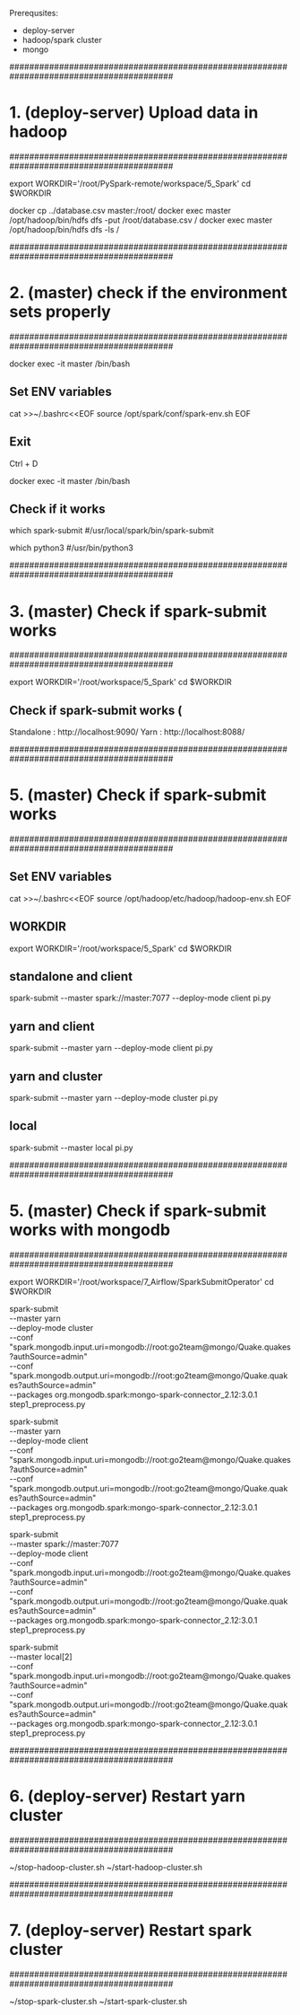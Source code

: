 
Prerequsites:
- deploy-server
- hadoop/spark cluster
- mongo

#########################################################################################
# 1. (deploy-server) Upload data in hadoop
#########################################################################################

export WORKDIR='/root/PySpark-remote/workspace/5_Spark'
cd $WORKDIR

docker cp ../database.csv master:/root/
docker exec master /opt/hadoop/bin/hdfs dfs -put /root/database.csv /
docker exec master /opt/hadoop/bin/hdfs dfs -ls /

#########################################################################################
# 2. (master) check if the environment sets properly
#########################################################################################

docker exec -it master /bin/bash

## Set ENV variables
cat >>~/.bashrc<<EOF
source /opt/spark/conf/spark-env.sh
EOF

## Exit
Ctrl + D

docker exec -it master /bin/bash

## Check if it works
which spark-submit
#/usr/local/spark/bin/spark-submit

which python3
#/usr/bin/python3


#########################################################################################
# 3. (master) Check if spark-submit works 
#########################################################################################

export WORKDIR='/root/workspace/5_Spark'
cd $WORKDIR

## Check if spark-submit works  ( 
        
Standalone : http://localhost:9090/ 
Yarn       : http://localhost:8088/




#########################################################################################
# 5. (master) Check if spark-submit works
#########################################################################################

## Set ENV variables
cat >>~/.bashrc<<EOF
source /opt/hadoop/etc/hadoop/hadoop-env.sh 
EOF

## WORKDIR
export WORKDIR='/root/workspace/5_Spark'
cd $WORKDIR

## standalone and client
spark-submit --master spark://master:7077 --deploy-mode client pi.py

## yarn and client
spark-submit --master yarn --deploy-mode client pi.py

## yarn and cluster
spark-submit --master yarn --deploy-mode cluster pi.py

## local
spark-submit --master local pi.py

#########################################################################################
# 5. (master) Check if spark-submit works with mongodb
#########################################################################################

export WORKDIR='/root/workspace/7_Airflow/SparkSubmitOperator'
cd $WORKDIR

spark-submit \
        --master yarn \
        --deploy-mode cluster \
        --conf "spark.mongodb.input.uri=mongodb://root:go2team@mongo/Quake.quakes?authSource=admin" \
        --conf "spark.mongodb.output.uri=mongodb://root:go2team@mongo/Quake.quakes?authSource=admin" \
        --packages org.mongodb.spark:mongo-spark-connector_2.12:3.0.1 \
        step1_preprocess.py 

spark-submit \
        --master yarn \
        --deploy-mode client \
        --conf "spark.mongodb.input.uri=mongodb://root:go2team@mongo/Quake.quakes?authSource=admin" \
        --conf "spark.mongodb.output.uri=mongodb://root:go2team@mongo/Quake.quakes?authSource=admin" \
        --packages org.mongodb.spark:mongo-spark-connector_2.12:3.0.1 \
        step1_preprocess.py 

spark-submit \
        --master spark://master:7077 \
        --deploy-mode client \
        --conf "spark.mongodb.input.uri=mongodb://root:go2team@mongo/Quake.quakes?authSource=admin" \
        --conf "spark.mongodb.output.uri=mongodb://root:go2team@mongo/Quake.quakes?authSource=admin" \
        --packages org.mongodb.spark:mongo-spark-connector_2.12:3.0.1 \
        step1_preprocess.py 

spark-submit \
        --master local[2] \
        --conf "spark.mongodb.input.uri=mongodb://root:go2team@mongo/Quake.quakes?authSource=admin" \
        --conf "spark.mongodb.output.uri=mongodb://root:go2team@mongo/Quake.quakes?authSource=admin" \
        --packages org.mongodb.spark:mongo-spark-connector_2.12:3.0.1 \
        step1_preprocess.py 

#########################################################################################
# 6. (deploy-server) Restart yarn cluster
#########################################################################################

~/stop-hadoop-cluster.sh 
~/start-hadoop-cluster.sh

#########################################################################################
# 7. (deploy-server) Restart spark cluster
#########################################################################################

~/stop-spark-cluster.sh 
~/start-spark-cluster.sh